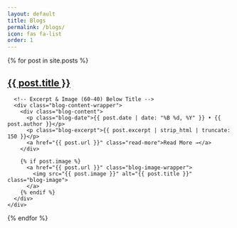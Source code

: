 ```yaml
---
layout: default
title: Blogs
permalink: /blogs/
icon: fas fa-list
order: 1
---
```

<link rel="stylesheet" href="{{ '/assets/css/blog.css' | relative_url }}">

<div class="blog-list">
  {% for post in site.posts %}
    <div class="blog-item">
      <!-- Title (One Line) -->
      <a href="{{ post.url }}">
        <h2 class="blog-title">{{ post.title }}</h2>
      </a>

      <!-- Excerpt & Image (60-40) Below Title -->
      <div class="blog-content-wrapper">
        <div class="blog-content">
          <p class="blog-date">{{ post.date | date: "%B %d, %Y" }} • {{ post.author }}</p>
          <p class="blog-excerpt">{{ post.excerpt | strip_html | truncate: 150 }}</p>
          <a href="{{ post.url }}" class="read-more">Read More →</a>
        </div>

        {% if post.image %}
          <a href="{{ post.url }}" class="blog-image-wrapper">
            <img src="{{ post.image }}" alt="{{ post.title }}" class="blog-image">
          </a>
        {% endif %}
      </div>
    </div>
  {% endfor %}
</div>
